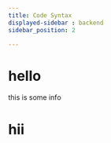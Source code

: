 ```yaml
---
title: Code Syntax
displayed-sidebar : backend
sidebar_position: 2

---
```

# hello
this is some info
# hii